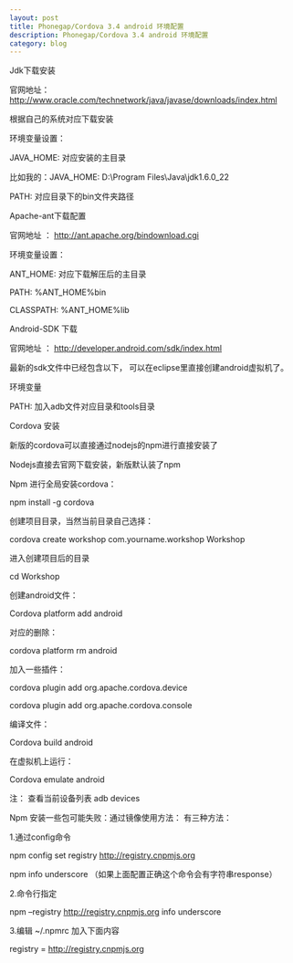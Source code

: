 ```yaml
---
layout: post
title: Phonegap/Cordova 3.4 android 环境配置
description: Phonegap/Cordova 3.4 android 环境配置
category: blog
---
```

Jdk下载安装

官网地址：  http://www.oracle.com/technetwork/java/javase/downloads/index.html

根据自己的系统对应下载安装

环境变量设置：

JAVA_HOME: 对应安装的主目录

比如我的：JAVA_HOME:  D:\Program Files\Java\jdk1.6.0_22

PATH: 对应目录下的bin文件夹路径

Apache-ant下载配置

官网地址 ： http://ant.apache.org/bindownload.cgi

环境变量设置：

ANT_HOME: 对应下载解压后的主目录

PATH: %ANT_HOME%bin

CLASSPATH: %ANT_HOME%lib

Android-SDK 下载

官网地址 ： http://developer.android.com/sdk/index.html

最新的sdk文件中已经包含以下， 可以在eclipse里直接创建android虚拟机了。

环境变量

PATH: 加入adb文件对应目录和tools目录

Cordova 安装

新版的cordova可以直接通过nodejs的npm进行直接安装了

Nodejs直接去官网下载安装，新版默认装了npm

Npm 进行全局安装cordova：

npm install -g cordova

创建项目目录，当然当前目录自己选择：

cordova create workshop com.yourname.workshop Workshop

进入创建项目后的目录

cd Workshop

创建android文件：

Cordova platform add android

对应的删除：

cordova platform rm android

加入一些插件：

cordova plugin add org.apache.cordova.device

cordova plugin add org.apache.cordova.console

编译文件：

Cordova build android

在虚拟机上运行：

Cordova emulate android

注： 查看当前设备列表  adb devices

Npm 安装一些包可能失败：通过镜像使用方法： 有三种方法：

1.通过config命令

npm config set registry http://registry.cnpmjs.org

npm info underscore （如果上面配置正确这个命令会有字符串response）

2.命令行指定

npm –registry http://registry.cnpmjs.org info underscore

3.编辑 ~/.npmrc 加入下面内容

registry = http://registry.cnpmjs.org